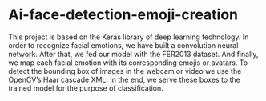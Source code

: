 # Ai-face-detection-emoji-creation
This project is based on the Keras library of deep learning technology. In order to recognize facial emotions, we have built a convolution neural network. After that, we fed our model with the FER2013 dataset. And finally, we map each facial emotion with its corresponding emojis or avatars. To detect the bounding box of images in the webcam or video  we use the OpenCV’s Haar cascade XML. In the end, we serve these boxes to the trained model for the purpose of classification.
